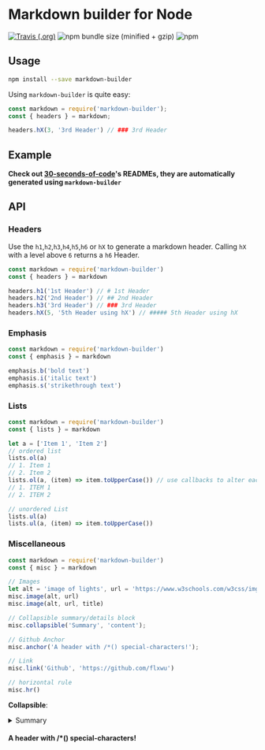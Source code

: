 # Markdown builder for Node 
[![Travis (.org)](https://img.shields.io/travis/flxwu/markdown-builder.svg)](https://travis-ci.org/flxwu/markdown-builder)
![npm bundle size (minified + gzip)](https://img.shields.io/bundlephobia/minzip/markdown-builder.svg)
![npm](https://img.shields.io/npm/v/markdown-builder.svg)

## Usage
```bash
npm install --save markdown-builder
```

Using `markdown-builder` is quite easy:
```js
const markdown = require('markdown-builder');
const { headers } = markdown;

headers.hX(3, '3rd Header') // ### 3rd Header
```

## Example
**Check out [30-seconds-of-code](https://github.com/Chalarangelo/30-seconds-of-code)'s READMEs, they are automatically generated using `markdown-builder`**

## API

### Headers
Use the `h1`,`h2`,`h3`,`h4`,`h5`,`h6` or `hX` to generate a markdown header. Calling `hX` with a level above `6` returns a `h6` Header.

```js
const markdown = require('markdown-builder')
const { headers } = markdown

headers.h1('1st Header') // # 1st Header
headers.h2('2nd Header') // ## 2nd Header
headers.h3('3rd Header') // ### 3rd Header
headers.hX(5, '5th Header using hX') // ##### 5th Header using hX
```

### Emphasis
```js
const markdown = require('markdown-builder')
const { emphasis } = markdown

emphasis.b('bold text')
emphasis.i('italic text')
emphasis.s('strikethrough text')
```

### Lists
```js
const markdown = require('markdown-builder')
const { lists } = markdown

let a = ['Item 1', 'Item 2']
// ordered list
lists.ol(a)
// 1. Item 1
// 2. Item 2
lists.ol(a, (item) => item.toUpperCase()) // use callbacks to alter each item
// 1. ITEM 1
// 2. ITEM 2

// unordered List
lists.ul(a)
lists.ul(a, (item) => item.toUpperCase())
```

### Miscellaneous

```js
const markdown = require('markdown-builder')
const { misc } = markdown

// Images
let alt = 'image of lights', url = 'https://www.w3schools.com/w3css/img_lights.jpg', title = 'lights'
misc.image(alt, url)
misc.image(alt, url, title)

// Collapsible summary/details block
misc.collapsible('Summary', 'content');

// Github Anchor
misc.anchor('A header with /*() special-characters!');

// Link
misc.link('Github', 'https://github.com/flxwu')

// horizontal rule
misc.hr()

```

**Collapsible**:

<details>
	<summary>Summary</summary>
	Content
</details>



#### A header with /*() special-characters!